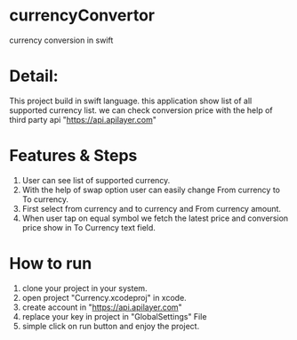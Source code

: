 # currencyConvertor
currency conversion in swift

# Detail: 
This project build in swift language. this application show list of all supported currency list. we can check conversion price with the help of third party api "https://api.apilayer.com"

# Features & Steps
  1. User can see list of supported currency.
  2. With the help of swap option user can easily change From currency to To currency.
  3. First select from currency and to currency and From currency amount.
  4. When user tap on equal symbol we fetch the latest price and conversion price show in To Currency text field.

# How to run
  1. clone your project in your system.
  2. open project "Currency.xcodeproj" in xcode.
  3. create account in "https://api.apilayer.com"
  4. replace your key in project in "GlobalSettings" File
  5. simple click on run button and enjoy the project.
